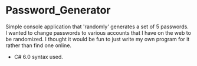 # Password_Generator
Simple console application that 'randomly' generates a set of 5 passwords. I wanted to change passwords to various accounts that I have on the web to be randomized. I thought it would be fun to just write my own program for it rather than find one online.
* C# 6.0 syntax used.

